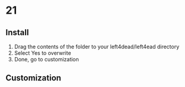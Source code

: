 # 21


## Install
1. Drag the contents of the folder to your left4dead/left4ead directory
2. Select Yes to overwrite
3. Done, go to customization

## Customization
